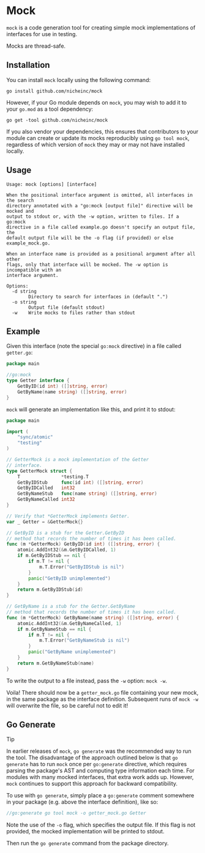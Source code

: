 # Mock

`mock` is a code generation tool for creating simple mock implementations of
interfaces for use in testing.

Mocks are thread-safe.

## Installation

You can install `mock` locally using the following command:

```
go install github.com/nicheinc/mock
```

However, if your Go module depends on `mock`, you may wish to add it to your
`go.mod` as a tool dependency:

```
go get -tool github.com/nicheinc/mock
```

If you also vendor your dependencies, this ensures that contributors to your
module can create or update its mocks reproducibly using `go tool mock`,
regardless of which version of `mock` they may or may not have installed
locally.

## Usage

```
Usage: mock [options] [interface]

When the positional interface argument is omitted, all interfaces in the search
directory annotated with a "go:mock [output file]" directive will be mocked and
output to stdout or, with the -w option, written to files. If a go:mock
directive in a file called example.go doesn't specify an output file, the
default output file will be the -o flag (if provided) or else example_mock.go.

When an interface name is provided as a positional argument after all other
flags, only that interface will be mocked. The -w option is incompatible with an
interface argument.

Options:
  -d string
        Directory to search for interfaces in (default ".")
  -o string
        Output file (default stdout)
  -w    Write mocks to files rather than stdout
```

## Example

Given this interface (note the special `go:mock` directive) in a file called
`getter.go`:

```go
package main

//go:mock
type Getter interface {
	GetByID(id int) ([]string, error)
	GetByName(name string) ([]string, error)
}
```

`mock` will generate an implementation like this, and print it to stdout:

```go
package main

import (
	"sync/atomic"
	"testing"
)

// GetterMock is a mock implementation of the Getter
// interface.
type GetterMock struct {
	T               *testing.T
	GetByIDStub     func(id int) ([]string, error)
	GetByIDCalled   int32
	GetByNameStub   func(name string) ([]string, error)
	GetByNameCalled int32
}

// Verify that *GetterMock implements Getter.
var _ Getter = &GetterMock{}

// GetByID is a stub for the Getter.GetByID
// method that records the number of times it has been called.
func (m *GetterMock) GetByID(id int) ([]string, error) {
	atomic.AddInt32(&m.GetByIDCalled, 1)
	if m.GetByIDStub == nil {
		if m.T != nil {
			m.T.Error("GetByIDStub is nil")
		}
		panic("GetByID unimplemented")
	}
	return m.GetByIDStub(id)
}

// GetByName is a stub for the Getter.GetByName
// method that records the number of times it has been called.
func (m *GetterMock) GetByName(name string) ([]string, error) {
	atomic.AddInt32(&m.GetByNameCalled, 1)
	if m.GetByNameStub == nil {
		if m.T != nil {
			m.T.Error("GetByNameStub is nil")
		}
		panic("GetByName unimplemented")
	}
	return m.GetByNameStub(name)
}
```

To write the output to a file instead, pass the `-w` option: `mock -w`.

Voila! There should now be a `getter_mock.go` file containing your new mock, in
the same package as the interface definition. Subsequent runs of `mock -w` will
overwrite the file, so be careful not to edit it!

## Go Generate

> [!tip]
>
> In earlier releases of `mock`, `go generate` was the recommended way to run
> the tool. The disadvantage of the approach outlined below is that
> `go generate` has to run `mock` once per `go:generate` directive, which
> requires parsing the package's AST and computing type information each time.
> For modules with many mocked interfaces, that extra work adds up. However,
> `mock` continues to support this approach for backward compatibility.

To use with `go generate`, simply place a `go:generate` comment somewhere in
your package (e.g. above the interface definition), like so:

```go
//go:generate go tool mock -o getter_mock.go Getter
```

Note the use of the `-o` flag, which specifies the output file. If this flag is
not provided, the mocked implementation will be printed to stdout.

Then run the `go generate` command from the package directory.
